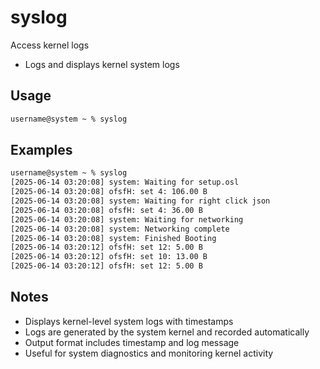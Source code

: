 # syslog

Access kernel logs

- Logs and displays kernel system logs

## Usage

```txt
username@system ~ % syslog
```

## Examples

```txt
username@system ~ % syslog
[2025-06-14 03:20:08] system: Waiting for setup.osl
[2025-06-14 03:20:08] ofsfH: set 4: 106.00 B
[2025-06-14 03:20:08] system: Waiting for right click json
[2025-06-14 03:20:08] ofsfH: set 4: 36.00 B
[2025-06-14 03:20:08] system: Waiting for networking
[2025-06-14 03:20:08] system: Networking complete
[2025-06-14 03:20:08] system: Finished Booting
[2025-06-14 03:20:12] ofsfH: set 12: 5.00 B
[2025-06-14 03:20:12] ofsfH: set 10: 13.00 B
[2025-06-14 03:20:12] ofsfH: set 12: 5.00 B
```

## Notes

- Displays kernel-level system logs with timestamps
- Logs are generated by the system kernel and recorded automatically
- Output format includes timestamp and log message
- Useful for system diagnostics and monitoring kernel activity
